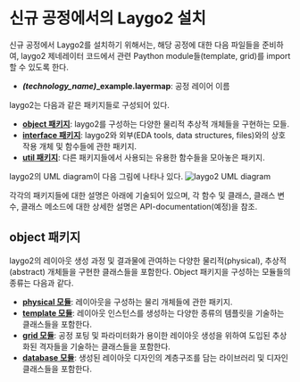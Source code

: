 # 신규 공정에서의 Laygo2 설치

신규 공정에서 Laygo2를 설치하기 위해서는, 해당 공정에 대한 다음 파일들을 준비하여, 
laygo2 제네레이터 코드에서 관련 Paython module들(template, grid)를 import할 수 있도록 한다.

* ***(technology_name)*_example.layermap**: 공정 레이어 이름



laygo2는 다음과 같은 패키지들로 구성되어 있다.
* **[object 패키지](#object-패키지)**: laygo2를 구성하는 다양한 물리적 추상적 개체들을 구현하는 모들.
* **[interface 패키지](#interface-패키지)**: laygo2와 외부(EDA tools, data structures, files)와의 상호작용 개체 및 
함수들에 관한 패키지.
* **[util 패키지](#util-패키지)**: 다른 패키지들에서 사용되는 유용한 함수들을 모아놓은 패키지.

laygo2의 UML diagram이 다음 그림에 나타나 있다.
![laygo2 UML diagram](../assets/img/user_guide_uml.png "laygo2 UML diagram")

각각의 패키지들에 대한 설명은 아래에 기술되어 있으며, 각 함수 및 클래스, 클래스 변수, 클래스 메소드에 대한 상세한 설명은
API-documentation(예정)을 참조. 

## object 패키지
laygo2의 레이아웃 생성 과정 및 결과물에 관여하는 다양한 물리적(physical), 추상적(abstract) 개체들을 
구현한 클래스들을 포함한다. Object 패키지을 구성하는 모듈들의 종류는 다음과 같다.

* **[physical 모듈](#physical-모듈)**: 레이아웃을 구성하는 물리 개체들에 관한 패키지.
* **[template 모듈](#template-모듈)**: 레이아웃 인스턴스를 생성하는 다양한 종류의 템플릿을 기술하는 클래스들을 
포함한다.
* **[grid 모듈](#grid-모듈)**: 공정 포팅 및 파라미터화가 용이한 레이아웃 생성을 위하여 도입된 추상화된 격자들을 
기술하는 클래스들을 포함한다.
* **[database 모듈](#database-모듈)**: 생성된 레이아웃 디자인의 계층구조를 담는 라이브러리 및 디자인 클래스들을 
포함한다.
